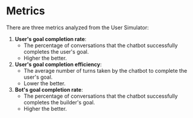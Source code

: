 # Metrics
There are three metrics analyzed from the User Simulator:
1. **User's goal completion rate**: 
   * The percentage of conversations that the chatbot successfully completes the user's goal.
   * Higher the better.
2. **User's goal completion efficiency**: 
   * The average number of turns taken by the chatbot to complete the user's goal. 
   * Lower the better.
3. **Bot's goal completion rate**: 
   * The percentage of conversations that the chatbot successfully completes the builder's goal.
   * Higher the better.
